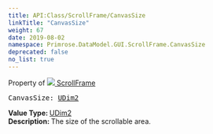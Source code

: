 ```yaml
---
title: API:Class/ScrollFrame/CanvasSize
linkTitle: "CanvasSize"
weight: 67
date: 2019-08-02
namespace: Primrose.DataModel.GUI.ScrollFrame.CanvasSize
deprecated: false
no_list: true
---
```

Property of <a href="/docs/api-reference/Class/ScrollFrame"><img src="/icons/silk/frame.png"/>&nbsp;ScrollFrame</a>
<pre class="method-declaration">
CanvasSize: <a class="type" href="/docs/api-reference/DataType/UDim2">UDim2</a></pre>
<b>Value Type: </b>
<a class="type" href="/docs/api-reference/DataType/UDim2">UDim2</a>
<br/>
<b>Description: </b>
The size of the scrollable area.

